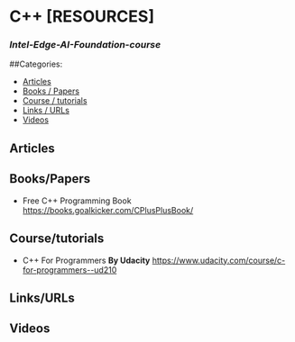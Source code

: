 # C++ [RESOURCES]
### *Intel-Edge-AI-Foundation-course*

##Categories:
* [Articles](#Articles)
* [Books / Papers](#BooksPapers)
* [Course / tutorials](#Coursetutorials)
* [Links / URLs](#LinksURLs)
* [Videos](#Videos)

## Articles

## Books/Papers
* Free C++ Programming Book https://books.goalkicker.com/CPlusPlusBook/

## Course/tutorials
* C++ For Programmers **By Udacity** https://www.udacity.com/course/c-for-programmers--ud210

## Links/URLs

## Videos
